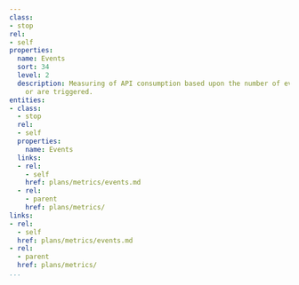 ```yaml
---
class:
- stop
rel:
- self
properties:
  name: Events
  sort: 34
  level: 2
  description: Measuring of API consumption based upon the number of events that occur
    or are triggered.
entities:
- class:
  - stop
  rel:
  - self
  properties:
    name: Events
  links:
  - rel:
    - self
    href: plans/metrics/events.md
  - rel:
    - parent
    href: plans/metrics/
links:
- rel:
  - self
  href: plans/metrics/events.md
- rel:
  - parent
  href: plans/metrics/
...
```

